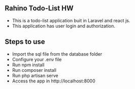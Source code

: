 ## Rahino Todo-List HW

-   This is a todo-list application buit in Laravel and react js.
-   This application has user login and authorization.

## Steps to use

-   Import the sql file from the database folder
-   Configure your .env file
-   Run npm install
-   Run composer install
-   Run php artisan serve
-   Access the app in http://localhost:8000

